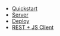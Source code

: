 <!-- docs/_sidebar.md -->

* [Quickstart](README.md)
* [Server](/platform/Documentation.md)
* [Deploy](/platform/Documentation.md?id=deploy)
* [REST + JS Client](/sdk/Documentation.md)